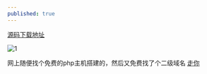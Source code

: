 ```yaml
---
published: true
---
```



[源码下载地址](https://github.com/maicong/music)

![1](http://imgsrc.baidu.com/forum/pic/item/19d8bc3eb13533fa7d0b0223a5d3fd1f41345b7a.jpg)

网上随便找个免费的php主机搭建的，然后又免费找了个二级域名 [走你](smusic.5ai.fun)
